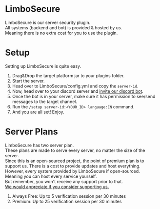 # LimboSecure

LimboSecure is our server security plugin.
<br>
All systems (backend and bot) is provided & hosted by us. 
<br>
Meaning there is no extra cost for you to use the plugin.

# Setup

Setting up LimboSecure is quite easy.
<br>
1) Drag&Drop the target platform jar to your plugins folder.
2) Start the server.
3) Head over to LimboSecure/config.yml and copy the `server-id`.
4) Now, head over to your discord server and [invite our discord bot](https://discord.com/oauth2/authorize?client_id=1238297658813190174&permissions=277025392640&scope=bot).
5) Once the bot is in your server, make sure it has permission to see/send messages to the target channel.
6) Run the `/setup server-id:<YOUR_ID> language:EN` command.
7) And you are all set! Enjoy.

# Server Plans

LimboSecure has two server plan.
<br>
These plans are made to serve every server, no matter the size of the server.
<br>
Since this is an open-sourced project, the point of premium plan is to support us.
There is a cost to provide updates and host everything.
<br>
However, every system provided by LimboSecure if open-sourced. 
<br>
Meaning you can host every service yourself.
<br> But remember, you won't receive any support prior to that.
<br>
[We would appreciate if you consider supporting us.](https://buymeacoffee.com/efekurban)
1) Always Free: Up to 5 verification session per 30 minutes
2) Premium: Up to 25 verification session per 30 minutes